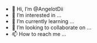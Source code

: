 - 👋 Hi, I’m @AngelotDii
- 👀 I’m interested in ...
- 🌱 I’m currently learning ...
- 💞️ I’m looking to collaborate on ...
- 📫 How to reach me ...

<!---
AngelotDii/AngelotDii is a ✨ special ✨ repository because its `README.md` (this file) appears on your GitHub profile.
You can click the Preview link to take a look at your changes.
--->
